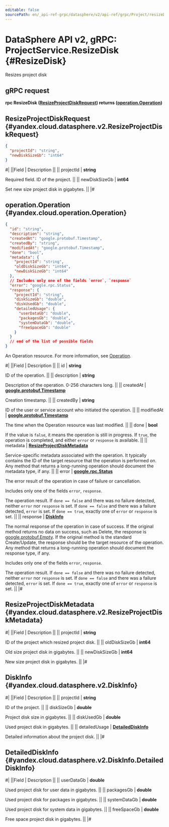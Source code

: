 ```yaml
---
editable: false
sourcePath: en/_api-ref-grpc/datasphere/v2/api-ref/grpc/Project/resizeDisk.md
---
```


# DataSphere API v2, gRPC: ProjectService.ResizeDisk {#ResizeDisk}

Resizes project disk

## gRPC request

**rpc ResizeDisk ([ResizeProjectDiskRequest](#yandex.cloud.datasphere.v2.ResizeProjectDiskRequest)) returns ([operation.Operation](#yandex.cloud.operation.Operation))**

## ResizeProjectDiskRequest {#yandex.cloud.datasphere.v2.ResizeProjectDiskRequest}

```json
{
  "projectId": "string",
  "newDiskSizeGb": "int64"
}
```

#|
||Field | Description ||
|| projectId | **string**

Required field. ID of the project. ||
|| newDiskSizeGb | **int64**

Set new size project disk in gigabytes. ||
|#

## operation.Operation {#yandex.cloud.operation.Operation}

```json
{
  "id": "string",
  "description": "string",
  "createdAt": "google.protobuf.Timestamp",
  "createdBy": "string",
  "modifiedAt": "google.protobuf.Timestamp",
  "done": "bool",
  "metadata": {
    "projectId": "string",
    "oldDiskSizeGb": "int64",
    "newDiskSizeGb": "int64"
  },
  // Includes only one of the fields `error`, `response`
  "error": "google.rpc.Status",
  "response": {
    "projectId": "string",
    "diskSizeGb": "double",
    "diskUsedGb": "double",
    "detailedUsage": {
      "userDataGb": "double",
      "packagesGb": "double",
      "systemDataGb": "double",
      "freeSpaceGb": "double"
    }
  }
  // end of the list of possible fields
}
```

An Operation resource. For more information, see [Operation](/docs/api-design-guide/concepts/operation).

#|
||Field | Description ||
|| id | **string**

ID of the operation. ||
|| description | **string**

Description of the operation. 0-256 characters long. ||
|| createdAt | **[google.protobuf.Timestamp](https://developers.google.com/protocol-buffers/docs/reference/google.protobuf#timestamp)**

Creation timestamp. ||
|| createdBy | **string**

ID of the user or service account who initiated the operation. ||
|| modifiedAt | **[google.protobuf.Timestamp](https://developers.google.com/protocol-buffers/docs/reference/google.protobuf#timestamp)**

The time when the Operation resource was last modified. ||
|| done | **bool**

If the value is `false`, it means the operation is still in progress.
If `true`, the operation is completed, and either `error` or `response` is available. ||
|| metadata | **[ResizeProjectDiskMetadata](#yandex.cloud.datasphere.v2.ResizeProjectDiskMetadata)**

Service-specific metadata associated with the operation.
It typically contains the ID of the target resource that the operation is performed on.
Any method that returns a long-running operation should document the metadata type, if any. ||
|| error | **[google.rpc.Status](https://cloud.google.com/tasks/docs/reference/rpc/google.rpc#status)**

The error result of the operation in case of failure or cancellation.

Includes only one of the fields `error`, `response`.

The operation result.
If `done == false` and there was no failure detected, neither `error` nor `response` is set.
If `done == false` and there was a failure detected, `error` is set.
If `done == true`, exactly one of `error` or `response` is set. ||
|| response | **[DiskInfo](#yandex.cloud.datasphere.v2.DiskInfo)**

The normal response of the operation in case of success.
If the original method returns no data on success, such as Delete,
the response is [google.protobuf.Empty](https://developers.google.com/protocol-buffers/docs/reference/google.protobuf#google.protobuf.Empty).
If the original method is the standard Create/Update,
the response should be the target resource of the operation.
Any method that returns a long-running operation should document the response type, if any.

Includes only one of the fields `error`, `response`.

The operation result.
If `done == false` and there was no failure detected, neither `error` nor `response` is set.
If `done == false` and there was a failure detected, `error` is set.
If `done == true`, exactly one of `error` or `response` is set. ||
|#

## ResizeProjectDiskMetadata {#yandex.cloud.datasphere.v2.ResizeProjectDiskMetadata}

#|
||Field | Description ||
|| projectId | **string**

ID of the project which resized project disk. ||
|| oldDiskSizeGb | **int64**

Old size project disk in gigabytes. ||
|| newDiskSizeGb | **int64**

New size project disk in gigabytes. ||
|#

## DiskInfo {#yandex.cloud.datasphere.v2.DiskInfo}

#|
||Field | Description ||
|| projectId | **string**

ID of the project. ||
|| diskSizeGb | **double**

Project disk size in gigabytes. ||
|| diskUsedGb | **double**

Used project disk in gigabytes. ||
|| detailedUsage | **[DetailedDiskInfo](#yandex.cloud.datasphere.v2.DiskInfo.DetailedDiskInfo)**

Detailed information about the project disk. ||
|#

## DetailedDiskInfo {#yandex.cloud.datasphere.v2.DiskInfo.DetailedDiskInfo}

#|
||Field | Description ||
|| userDataGb | **double**

Used project disk for user data in gigabytes. ||
|| packagesGb | **double**

Used project disk for packages in gigabytes. ||
|| systemDataGb | **double**

Used project disk for system data in gigabytes. ||
|| freeSpaceGb | **double**

Free space project disk in gigabytes. ||
|#
